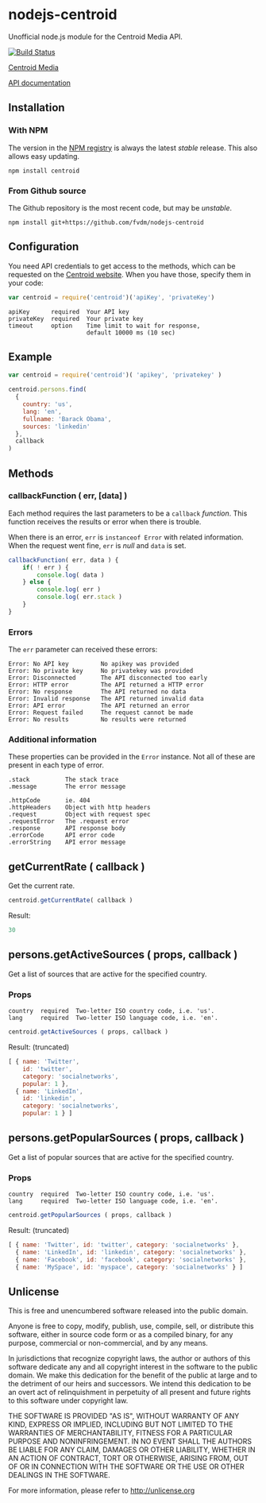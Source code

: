 nodejs-centroid
===============

Unofficial node.js module for the Centroid Media API.

[![Build Status](https://travis-ci.org/fvdm/nodejs-centroid.svg?branch=master)](https://travis-ci.org/fvdm/nodejs-centroid)

[Centroid Media](http://www.centroid.nl/)

[API documentation](http://api.centroidmedia.com/documentation.html)


Installation
------------

### With NPM

The version in the [NPM registry](https://npmjs.org/) is always the latest *stable* release. This also allows easy updating.

	npm install centroid
	

### From Github source

The Github repository is the most recent code, but may be *unstable*.

	npm install git+https://github.com/fvdm/nodejs-centroid


Configuration
-------------

You need API credentials to get access to the methods, which can be requested on the [Centroid website](http://api.centroidmedia.com/apply-for-an-api-key.html). When you have those, specify them in your code:

```js
var centroid = require('centroid')('apiKey', 'privateKey')
```

	apiKey      required  Your API key
	privateKey  required  Your private key
	timeout     option    Time limit to wait for response,
	                      default 10000 ms (10 sec)


Example
-------

```js
var centroid = require('centroid')( 'apikey', 'privatekey' )

centroid.persons.find(
  {
    country: 'us',
    lang: 'en',
    fullname: 'Barack Obama',
    sources: 'linkedin'
  },
  callback
)
```


Methods
-------

### callbackFunction ( err, [data] )

Each method requires the last parameters to be a `callback` *function*. This function receives the results or error when there is trouble.

When there is an error, `err` is `instanceof Error` with related information. When the request went fine, `err` is *null* and `data` is set.

```js
callbackFunction( err, data ) {
	if( ! err ) {
		console.log( data )
	} else {
		console.log( err )
		console.log( err.stack )
	}
}
```

### Errors

The `err` parameter can received these errors:

	Error: No API key         No apikey was provided
	Error: No private key     No privatekey was provided
	Error: Disconnected       The API disconnected too early
	Error: HTTP error         The API returned a HTTP error
	Error: No response        The API returned no data
	Error: Invalid response   The API returned invalid data
	Error: API error          The API returned an error
	Error: Request failed     The request cannot be made
	Error: No results         No results were returned


### Additional information

These properties can be provided in the `Error` instance. Not all of these are present in each type of error.

	.stack          The stack trace
	.message        The error message
	
	.httpCode       ie. 404
	.httpHeaders    Object with http headers
	.request        Object with request spec
	.requestError   The .request error
	.response       API response body
	.errorCode      API error code
	.errorString    API error message


getCurrentRate ( callback )
--------------

Get the current rate.

```js
centroid.getCurrentRate( callback )
```

Result:

```js
30
```


persons.getActiveSources ( props, callback )
------------------------

Get a list of sources that are active for the specified country.

### Props

```
country  required  Two-letter ISO country code, i.e. 'us'.
lang     required  Two-letter ISO language code, i.e. 'en'.
```

```js
centroid.getActiveSources ( props, callback )
```

Result: (truncated)

```js
[ { name: 'Twitter',
    id: 'twitter',
    category: 'socialnetworks',
    popular: 1 },
  { name: 'LinkedIn',
    id: 'linkedin',
    category: 'socialnetworks',
    popular: 1 } ]
```


persons.getPopularSources ( props, callback )
-------------------------

Get a list of popular sources that are active for the specified country.

### Props

```
country  required  Two-letter ISO country code, i.e. 'us'.
lang     required  Two-letter ISO language code, i.e. 'en'.
```

```js
centroid.getPopularSources ( props, callback )
```

Result: (truncated)

```js
[ { name: 'Twitter', id: 'twitter', category: 'socialnetworks' },
  { name: 'LinkedIn', id: 'linkedin', category: 'socialnetworks' },
  { name: 'Facebook', id: 'facebook', category: 'socialnetworks' },
  { name: 'MySpace', id: 'myspace', category: 'socialnetworks' } ]
```


Unlicense
---------

This is free and unencumbered software released into the public domain.

Anyone is free to copy, modify, publish, use, compile, sell, or
distribute this software, either in source code form or as a compiled
binary, for any purpose, commercial or non-commercial, and by any
means.

In jurisdictions that recognize copyright laws, the author or authors
of this software dedicate any and all copyright interest in the
software to the public domain. We make this dedication for the benefit
of the public at large and to the detriment of our heirs and
successors. We intend this dedication to be an overt act of
relinquishment in perpetuity of all present and future rights to this
software under copyright law.

THE SOFTWARE IS PROVIDED "AS IS", WITHOUT WARRANTY OF ANY KIND,
EXPRESS OR IMPLIED, INCLUDING BUT NOT LIMITED TO THE WARRANTIES OF
MERCHANTABILITY, FITNESS FOR A PARTICULAR PURPOSE AND NONINFRINGEMENT.
IN NO EVENT SHALL THE AUTHORS BE LIABLE FOR ANY CLAIM, DAMAGES OR
OTHER LIABILITY, WHETHER IN AN ACTION OF CONTRACT, TORT OR OTHERWISE,
ARISING FROM, OUT OF OR IN CONNECTION WITH THE SOFTWARE OR THE USE OR
OTHER DEALINGS IN THE SOFTWARE.

For more information, please refer to <http://unlicense.org>
